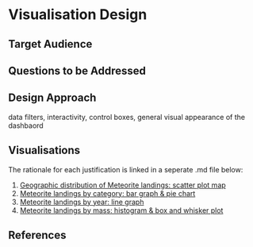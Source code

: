 # Visualisation Design

## Target Audience

## Questions to be Addressed

## Design Approach
data filters, interactivity, control boxes, general visual appearance of the dashbaord

## Visualisations
The rationale for each justification is linked in a seperate .md file below:
1. [Geographic distribution of Meteorite landings: scatter plot map]()
2. [Meteorite landings by category: bar graph & pie chart]()
3. [Meteorite landings by year: line graph]()
4. [Meteorite landings by mass: histogram & box and whisker plot]()

## References
